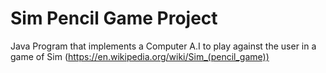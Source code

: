 # Sim Pencil Game Project
Java Program that implements a Computer A.I to play against the user in a game of Sim (https://en.wikipedia.org/wiki/Sim_(pencil_game))
